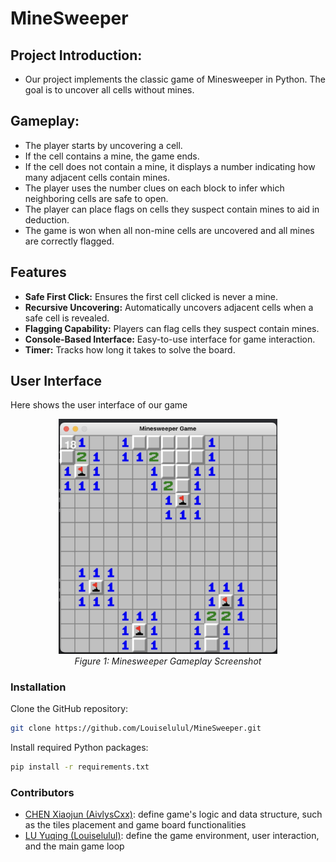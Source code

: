 # MineSweeper

## Project Introduction:
- Our project implements the classic game of Minesweeper in Python. The goal is to uncover all cells without mines.

## Gameplay:
- The player starts by uncovering a cell. 
- If the cell contains a mine, the game ends.
- If the cell does not contain a mine, it displays a number indicating how many adjacent cells contain mines.
- The player uses the number clues on each block to infer which neighboring cells are safe to open.
- The player can place flags on cells they suspect contain mines to aid in deduction.
- The game is won when all non-mine cells are uncovered and all mines are correctly flagged.


## Features
- **Safe First Click:** Ensures the first cell clicked is never a mine.
- **Recursive Uncovering:** Automatically uncovers adjacent cells when a safe cell is revealed.
- **Flagging Capability:** Players can flag cells they suspect contain mines.
- **Console-Based Interface:** Easy-to-use interface for game interaction.
- **Timer:** Tracks how long it takes to solve the board.

## User Interface
Here shows the user interface of our game
<p align="center">
  <img src="user_interface_example.jpg" width="350" title="Minesweeper Gameplay">
  <br>
  <em>Figure 1: Minesweeper Gameplay Screenshot</em>
</p>

### Installation

Clone the GitHub repository:

```bash
git clone https://github.com/Louiselulul/MineSweeper.git
```

Install required Python packages:

```bash
pip install -r requirements.txt
```

### Contributors

- [CHEN Xiaojun (AivlysCxx)](https://github.com/AivlysCxx): define game's logic and data structure, such as the tiles placement and game board functionalities 
- [LU Yuqing (Louiselulul)](https://github.com/Louiselulul): define the game environment, user interaction, and the main game loop




